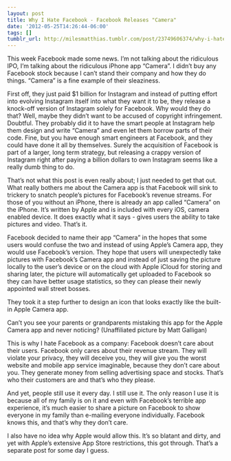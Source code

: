 ```yaml
---
layout: post
title: Why I Hate Facebook - Facebook Releases "Camera"
date: '2012-05-25T14:26:44-06:00'
tags: []
tumblr_url: http://milesmatthias.tumblr.com/post/23749606374/why-i-hate-facebook-facebook-releases-camera
---
```



This week Facebook made some news. I’m not talking about the ridiculous IPO, I’m talking about the ridiculous iPhone app “Camera”. I didn’t buy any Facebook stock because I can’t stand their company and how they do things. “Camera” is a fine example of their sleaziness.

First off, they just paid $1 billion for Instagram and instead of putting effort into evolving Instagram itself into what they want it to be, they release a knock-off version of Instagram solely for Facebook. Why would they do that? Well, maybe they didn’t want to be accused of copyright infringement. Doubtful. They probably did it to have the smart people at Instagram help them design and write “Camera” and even let them borrow parts of their code. Fine, but you have enough smart engineers at Facebook, and they could have done it all by themselves. Surely the acquisition of Facebook is part of a larger, long term strategy, but releasing a crappy version of Instagram right after paying a billion dollars to own Instagram seems like a really dumb thing to do.

That’s not what this post is even really about; I just needed to get that out. What really bothers me about the Camera app is that Facebook will sink to trickery to snatch people’s pictures for Facebook’s revenue streams. For those of you without an iPhone, there is already an app called “Camera” on the iPhone. It’s written by Apple and is included with every iOS, camera enabled device. It does exactly what it says - gives users the ability to take pictures and video. That’s it.

Facebook decided to name their app “Camera” in the hopes that some users would confuse the two and instead of using Apple’s Camera app, they would use Facebook’s version. They hope that users will unexpectedly take pictures with Facebook’s Camera app and instead of just saving the picture locally to the user’s device or on the cloud with Apple iCloud for storing and sharing later, the picture will automatically get uploaded to Facebook so they can have better usage statistics, so they can please their newly appointed wall street bosses.

They took it a step further to design an icon that looks exactly like the built-in Apple Camera app.



Can’t you see your parents or grandparents mistaking this app for the Apple Camera app and never noticing? (Unaffiliated picture by Matt Galligan)

This is why I hate Facebook as a company: Facebook doesn’t care about their users. Facebook only cares about their revenue stream. They will violate your privacy, they will deceive you, they will give you the worst website and mobile app service imaginable, because they don’t care about you. They generate money from selling advertising space and stocks. That’s who their customers are and that’s who they please.

And yet, people still use it every day. I still use it. The only reason I use it is because all of my family is on it and even with Facebook’s terrible app experience, it’s much easier to share a picture on Facebook to show everyone in my family than e-mailing everyone individually. Facebook knows this, and that’s why they don’t care.

I also have no idea why Apple would allow this. It’s so blatant and dirty, and yet with Apple’s extensive App Store restrictions, this got through. That’s a separate post for some day I guess.
